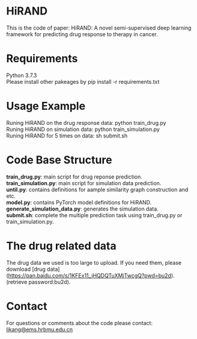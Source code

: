 # HiRAND
This is the code of paper: HiRAND: A novel semi-supervised deep learning framework for predicting drug response to therapy in cancer.

# Requirements
Python 3.7.3  
Please install other pakeages by pip install -r requirements.txt

# Usage Example
Runing HiRAND on the drug response data: python train_drug.py  
Runing HiRAND on simulation data: python train_simulation.py  
Runing HiRAND for 5 times on data: sh submit.sh  

# Code Base Structure
**train_drug.py**: main script for drug reponse prediction.  
**train_simulation.py**: main script for simulation data prediction.  
**until.py**: contains definitions for aample similarity graph construction and etc.  
**model.py**: contains PyTorch model definitions for HiRAND.  
**generate_simulation_data.py**: generates the simulation data.  
**submit.sh**: complete the multiple prediction task using train_drug.py or train_simulation.py.   

# The drug related data
The drug data we used is too large to upload. If you need them, please download [drug data] (https://pan.baidu.com/s/1KFEx11_jHQDQTuXMjTwcgQ?pwd=bu2d). (retrieve password:bu2d).

# Contact
For questions or comments about the code please contact: likang@ems.hrbmu.edu.cn
